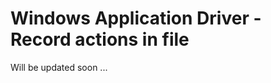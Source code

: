 Windows Application Driver - Record actions in file
===================================================

Will be updated soon ...
